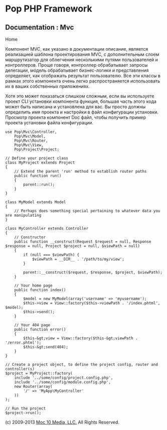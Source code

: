 Pop PHP Framework
=================

Documentation : Mvc
-------------------

Home

Компонент MVC, как указано в документации описание, является реализацией
шаблона проектирования MVC, с дополнительным слоем маршрутизатор для
облегчения несколькими путями пользователей и контроллеров. Проще
говоря, контроллер обрабатывает запросы делегации, модель обрабатывает
бизнес-логики и представления определяет, как отображать результат
пользователю. Все эти классы в рамках этого компонента очень легко
распространяется использовать их в ваших собственных приложениях.

Хотя это может показаться слишком сложным, если вы используете проект
CLI установки компонента функция, большая часть этого кода может быть
написана и установлена ​​для вас. Вы просто должны определить имя
проекта и настройки в файл конфигурации установки. Просмотр проекта
компонент Doc файл, чтобы получить пример проекта установки файла
конфигурации.

    use Pop\Mvc\Controller,
        Pop\Mvc\Model,
        Pop\Mvc\Router,
        Pop\Mvc\View,
        Pop\Project\Project;

    // Define your project class
    class MyProject extends Project
    {
        // Extend the parent 'run' method to establish router paths
        public function run()
        {
            parent::run();
        }
    }

    class MyModel extends Model
    {
        // Perhaps does something special pertaining to whatever data you are manipulating
    }

    class MyController extends Controller
    {
        // Constructor
        public function __construct(Request $request = null, Response $response = null, Project $project = null, $viewPath = null)
        {
            if (null === $viewPath) {
                $viewPath = __DIR__ . '/path/to/my/view';
            }

            parent::__construct($request, $response, $project, $viewPath);
        }

        // Your home page
        public function index()
        {
            $model = new MyModel(array('username' => 'myusername');
            $this->view = View::factory($this->viewPath . '/index.phtml', $model);
            $this->send();
        }

        // Your 404 page
        public function error()
        {
            $this-&gt;view = View::factory($this-&gt;viewPath . '/error.phtml');
            $this-&gt;send(404);
        }
    }

    // Create a project object, to define the project config, router and controller(s)
    $project = MyProject::factory(
        include '../some/config/project.config.php',
        include '../some/config/module.config.php',
        new Router(array(
            '/' => 'MyApp\MyController'
        ))
    );

    // Run the project
    $project->run();

\(c) 2009-2013 [Moc 10 Media, LLC.](http://www.moc10media.com) All
Rights Reserved.
